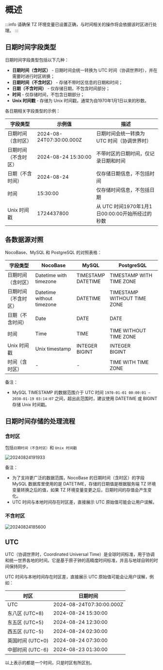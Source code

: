 # 概述

:::info
请确保 TZ 环境变量已设置正确，与时间相关的操作将会依据该时区进行处理。
:::

## 日期时间字段类型

日期时间字段类型包括以下几种：

- **日期时间（含时区）** - 日期时间会统一转换为 UTC 时间（协调世界时），并在需要时进行时区转换；
- **日期时间（不含时区）** - 存储不带时区信息的日期和时间；
- **日期（不含时间）** - 仅存储日期，不包含时间部分；
- **时间** - 仅存储时间，不包含日期部分；
- **Unix 时间戳** - 存储为 Unix 时间戳，通常为自1970年1月1日以来的秒数。

各日期相关字段类型的示例：

| **字段类型**         | **示例值**                 | **描述**                                   |
|--------------------|---------------------------|--------------------------------------------|
| 日期时间（含时区）    | 2024-08-24T07:30:00.000Z   | 日期时间会统一转换为 UTC 时间（协调世界时）      |
| 日期时间（不含时区）  | 2024-08-24 15:30:00        | 不带时区的日期时间，仅记录日期和时间             |
| 日期（不含时间）     | 2024-08-24                 | 仅存储日期信息，不包括时间                     |
| 时间               | 15:30:00                   | 仅存储时间信息，不包括日期                     |
| Unix 时间戳        | 1724437800                 | 从 UTC 时间1970年1月1日00:00:00开始所经过的秒数 |

## 各数据源对照

NocoBase、MySQL 和 PostgreSQL 的对照表格：

| **字段类型**       | **NocoBase**               | **MySQL**          | **PostgreSQL**                |
|------------------|-----------------------------|--------------------|-------------------------------|
| 日期时间（含时区）   | Datetime with timezone    | TIMESTAMP<br/> DATETIME | TIMESTAMP WITH TIME ZONE      |
| 日期时间（不含时区）  | Datetime without timezone  | DATETIME           | TIMESTAMP WITHOUT TIME ZONE   |
| 日期（不含时间）     | Date                      | DATE                 | DATE                          |
| 时间               | Time                     | TIME                 | TIME WITHOUT TIME ZONE        |
| Unix 时间戳        | Unix timestamp            | INTEGER<br/>BIGINT   | INTEGER<br/>BIGINT              |
| 时间（含时区）      | -                         | -                  | TIME WITH TIME ZONE           |

备注：
- MySQL TIMESTAMP 的数据范围介于 UTC 时间 `1970-01-01 00:00:01 ~ 2038-01-19 03:14:07` 之间，超出此范围时，建议使用 DATETIME 或 BIGINT 存储 Unix 时间戳。

## 日期时间存储的处理流程

### 含时区

包括`日期时间（不含时区）`和 `Unix 时间戳`

![20240824191933](https://static-docs.nocobase.com/20240824191933.png)

备注：
- 为了支持更广泛的数据范围，NocoBase 的日期时间（含时区）的字段 MySQL 数据库里使用的是 DATETIME，存储的日期值是根据服务端 TZ 环境变量转换之后的值，如果 TZ 环境变量变更之后，日期时间的存值会产生变化。
- UTC 时间与本地时间存在时区差，直接展示 UTC 原始值可能会让用户误解。

### 不含时区

![20240824185600](https://static-docs.nocobase.com/20240824185600.png)

## UTC

UTC（协调世界时，Coordinated Universal Time）是全球时间标准，用于协调和统一世界各地的时间。它是基于原子钟的高精度时间标准，并且与地球自转的时间保持同步。

UTC 时间与本地时间存在时区差，直接展示 UTC 原始值可能会让用户误解，例如：

| **时区**       | **日期时间**                      |
|----------------|----------------------------------|
| UTC            | 2024-08-24T07:30:00.000Z          |
| 东八区 (UTC+8) | 2024-08-24 15:30:00               |
| 东五区 (UTC+5) | 2024-08-24 12:30:00               |
| 西五区 (UTC-5) | 2024-08-24 02:30:00               |
| 英国时间 (UTC+0) | 2024-08-24 07:30:00              |
| 中部时间 (UTC-6) | 2024-08-23 01:30:00              |

以上表示的都是一个时间，只是时区有所区别。
